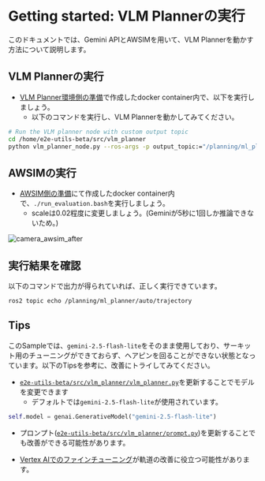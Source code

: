 # Getting started: VLM Plannerの実行

このドキュメントでは、Gemini APIとAWSIMを用いて、VLM Plannerを動かす方法について説明します。

## VLM Plannerの実行

- [VLM Planner環境側の準備](./getting_started_vlm_setup.md#vlm-planner環境側の準備)で作成したdocker container内で、以下を実行しましょう。
  - 以下のコマンドを実行し、VLM Plannerを動かしてみてください。

```sh
# Run the VLM planner node with custom output topic
cd /home/e2e-utils-beta/src/vlm_planner
python vlm_planner_node.py --ros-args -p output_topic:="/planning/ml_planner/auto/trajectory"
```

## AWSIMの実行

- [AWSIM側の準備](./getting_started_vlm_setup.md#awsim側の準備)にて作成したdocker container内で、`./run_evaluation.bash`を実行しましょう。
  - scaleは0.02程度に変更しましょう。(Geminiが5秒に1回しか推論できないため。)

![camera_awsim_after](../assets/camera_awsim_after.png)

## 実行結果を確認

以下のコマンドで出力が得られていれば、正しく実行できています。

```sh
ros2 topic echo /planning/ml_planner/auto/trajectory
```

## Tips

このSampleでは、`gemini-2.5-flash-lite`をそのまま使用しており、サーキット用のチューニングができておらず、ヘアピンを回ることができない状態となっています。以下のTipsを参考に、改善にトライしてみてください。

- [`e2e-utils-beta/src/vlm_planner/vlm_planner.py`](https://github.com/AutomotiveAIChallenge/e2e-utils-beta/blob/7dc5cf2515d7fa8cecfee5b34b8474e8f7c170f1/src/vlm_planner/vlm_planner.py#L47)を更新することでモデルを変更できます
    - デフォルトでは`gemini-2.5-flash-lite`が使用されています。

```python
self.model = genai.GenerativeModel("gemini-2.5-flash-lite")
```

- プロンプト([`e2e-utils-beta/src/vlm_planner/prompt.py`](https://github.com/AutomotiveAIChallenge/e2e-utils-beta/blob/main/src/vlm_planner/prompt.py))を更新することでも改善ができる可能性があります。

- [Vertex AIでのファインチューニング](https://cloud.google.com/vertex-ai/generative-ai/docs/models/gemini-use-supervised-tuning?hl=ja)が軌道の改善に役立つ可能性があります。

